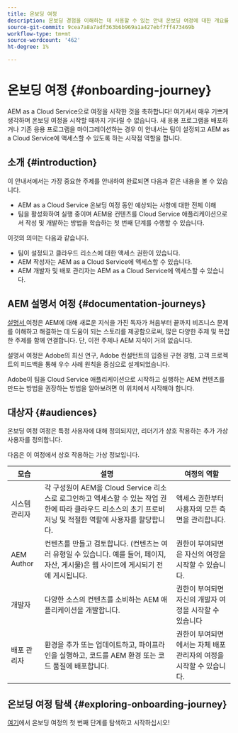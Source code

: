 ```yaml
---
title: 온보딩 여정
description: 온보딩 경험을 이해하는 데 사용할 수 있는 안내 온보딩 여정에 대한 개요를 살펴보려면 여기에서 시작하십시오.
source-git-commit: 9cea7a8a7adf363b6b969a1a427ebf7ff473469b
workflow-type: tm+mt
source-wordcount: '462'
ht-degree: 1%

---
```


# 온보딩 여정 {#onboarding-journey}

AEM as a Cloud Service으로 여정을 시작한 것을 축하합니다! 여기셔서 매우 기쁘게 생각하며 온보딩 여정을 시작할 때까지 기다릴 수 없습니다. 새 응용 프로그램을 배포하거나 기존 응용 프로그램을 마이그레이션하는 경우 이 안내서는 팀이 설정되고 AEM as a Cloud Service에 액세스할 수 있도록 하는 시작점 역할을 합니다.

## 소개 {#introduction}

이 안내서에서는 가장 중요한 주제를 안내하여 완료되면 다음과 같은 내용을 볼 수 있습니다.

* AEM as a Cloud Service 온보딩 여정 동안 예상되는 사항에 대한 전체 이해
* 팀을 활성화하여 실행 중이며 AEM용 컨텐츠를 Cloud Service 애플리케이션으로서 작성 및 개발하는 방법을 학습하는 첫 번째 단계를 수행할 수 있습니다.

이것의 의미는 다음과 같습니다.

* 팀이 설정되고 클라우드 리소스에 대한 액세스 권한이 있습니다.
* AEM 작성자는 AEM as a Cloud Service에 액세스할 수 있습니다.
* AEM 개발자 및 배포 관리자는 AEM as a Cloud Service에 액세스할 수 있습니다.

## AEM 설명서 여정 {#documentation-journeys}

[설명서 ](/help/journey-documentation/home.md) 여정은 AEM에 대해 새로운 지식을 가진 독자가 처음부터 끝까지 비즈니스 문제를 이해하고 해결하는 데 도움이 되는 스토리를 제공함으로써, 많은 다양한 주제 및 복잡한 주제를 함께 연결합니다. 단, 이전 주제나 AEM 지식이 거의 없습니다.

설명서 여정은 Adobe의 최신 연구, Adobe 컨설턴트의 입증된 구현 경험, 고객 프로젝트의 피드백을 통해 우수 사례 원칙을 중심으로 설계되었습니다.

Adobe이 팀을 Cloud Service 애플리케이션으로 시작하고 실행하는 AEM 컨텐츠를 만드는 방법을 권장하는 방법을 알아보려면 이 위치에서 시작해야 합니다.

## 대상자 {#audiences}

온보딩 여정 여정은 특정 사용자에 대해 정의되지만, 리더기가 상호 작용하는 추가 가상 사용자를 정의합니다.

다음은 이 여정에서 상호 작용하는 가상 정보입니다.

| 모습 | 설명 | 여정의 역할 |
|---|---|---|
| 시스템 관리자 | 각 구성원이 AEM을 Cloud Service 리소스로 로그인하고 액세스할 수 있는 작업 권한에 따라 클라우드 리소스의 초기 프로비저닝 및 적절한 역할에 사용자를 할당합니다. | 액세스 권한부터 사용자의 모든 측면을 관리합니다. |
| AEM Author | 컨텐츠를 만들고 검토합니다. (컨텐츠는 여러 유형일 수 있습니다. 예를 들어, 페이지, 자산, 게시물)은 웹 사이트에 게시되기 전에 게시됩니다. | 권한이 부여되면 은 자신의 여정을 시작할 수 있습니다. |
| 개발자 | 다양한 소스의 컨텐츠를 소비하는 AEM 애플리케이션을 개발합니다. | 권한이 부여되면 자신의 개발자 여정을 시작할 수 있습니다 |
| 배포 관리자 | 환경을 추가 또는 업데이트하고, 파이프라인을 실행하고, 코드를 AEM 환경 또는 코드 품질에 배포합니다. | 권한이 부여되면 에서는 자체 배포 관리자의 여정을 시작할 수 있습니다. |

## 온보딩 여정 탐색 {#exploring-onboarding-journey}

[여기](/help/journey-onboarding/sysadmin/get-started-onboarding-journey.md)에서 온보딩 여정의 첫 번째 단계를 탐색하고 시작하십시오!
